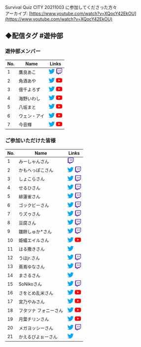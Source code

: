 Survival Quiz CITY 20211003 に参加してくださった方々  
アーカイブ: [https://www.youtube.com/watch?v=XQocY42EkOU](https://www.youtube.com/watch?v=XQocY42EkOU)

## ◆配信タグ #遊仲部

### 遊仲部メンバー

| No. | Name | Links |
| --- | ---- | ---- |
| 1   | 鷹良あこ | [<img src="src/images/twitter.png" width="20">](https://twitter.com/coa_la_taka29) [<img src="src/images/twitch.png" width="20">](https://www.twitch.tv/akotakara0607) |
| 2   | 角酒あや | [<img src="src/images/twitter.png" width="20">](https://twitter.com/kadosaka_aya) [<img src="src/images/youtube.png" width="20">](https://www.youtube.com/c/AyaKadosaka) |
| 3   | 億千よろず | [<img src="src/images/twitter.png" width="20">](https://twitter.com/okuchi_yorozu) [<img src="src/images/youtube.png" width="20">](https://www.youtube.com/channel/UCpEsTR5Nnd0-HgKngIQqbmA) |
| 4   | 海野いわし | [<img src="src/images/twitter.png" width="20">](https://twitter.com/umino_iwashi) [<img src="src/images/youtube.png" width="20">](https://www.youtube.com/channel/UCGt4tmwTA-8r2wM7OhTjOFQ) |
| 5   | 八坂まと | [<img src="src/images/twitter.png" width="20">](https://twitter.com/yasaka_mato) [<img src="src/images/youtube.png" width="20">](https://www.youtube.com/channel/UCvfrFE4G2eH4SuFdDBs0urA) |
| 6   | ウェン・アイ | [<img src="src/images/twitter.png" width="20">](https://twitter.com/when_ai) [<img src="src/images/youtube.png" width="20">](https://www.youtube.com/channel/UCrYrdqxPE7t7xcxG51REejQ) |
| 7   | 今音輝 | [<img src="src/images/twitter.png" width="20">](https://twitter.com/imane_teru) [<img src="src/images/youtube.png" width="20">](https://www.youtube.com/channel/UC3YVBw7jrORz8yOGF_vNUJQ) |


### ご参加いただけた皆様


| No. | Name | Links |
| --- | ---- | ---- |
| 1   | みーしゃんさん | [<img src="src/images/twitch.png" width="20">](https://www.twitch.tv/miiisyansan) |
| 2   | かもへっぽこさん | [<img src="src/images/twitter.png" width="20">](https://twitter.com/kamoheppoko) [<img src="src/images/twitch.png" width="20">](https://www.twitch.tv/kamoheppoko) |
| 3   | しょこらさん | [<img src="src/images/twitter.png" width="20">](https://twitter.com/syokorasandazo) [<img src="src/images/twitch.png" width="20">](https://www.twitch.tv/syokorasan) |
| 4   | せるひさん | [<img src="src/images/twitter.png" width="20">](https://twitter.com/celhiyu) [<img src="src/images/twitch.png" width="20">](https://www.youtube.com/channel/UCveGb3SgKP4J5IiHQMEDWOQ) |
| 5   | 緋蓮雀さん | [<img src="src/images/twitter.png" width="20">](https://twitter.com/hirenjak) [<img src="src/images/twitch.png" width="20">](https://www.twitch.tv/hiren_jak) |
| 6   | ゴックビーさん | [<img src="src/images/twitter.png" width="20">](https://twitter.com/GokbyDayo) [<img src="src/images/twitch.png" width="20">](twitch.tv/gokbydayo) |
| 7   | りズゥさん | [<img src="src/images/twitter.png" width="20">](https://twitter.com/rizz0125) [<img src="src/images/twitch.png" width="20">](https://www.twitch.tv/rizzriz) |
| 8   | 豆腐さん | [<img src="src/images/twitter.png" width="20">](https://twitter.com/tofu_01414) [<img src="src/images/twitch.png" width="20">](https://www.twitch.tv/toufu0141) |
| 9   | 雛餅しゅか*さん | [<img src="src/images/twitter.png" width="20">](https://twitter.com/syukahinamochi) [<img src="src/images/twitch.png" width="20">](https://www.twitch.tv/syukahinamochi) |
| 10  | 姫蟻エイルさん | [<img src="src/images/twitter.png" width="20">](https://twitter.com/himeari_eir) [<img src="src/images/youtube.png" width="20">](https://www.youtube.com/channel/UCHMc0eNqfHmo97o7FLV2E_Q) |
| 11  | はる撒きさん | [<img src="src/images/twitter.png" width="20">](https://twitter.com/harumaki_VGC) |
| 12  | うほjr.さん | [<img src="src/images/twitter.png" width="20">](https://twitter.com/__uho_) [<img src="src/images/twitch.png" width="20">](https://www.twitch.tv/uho000) |
| 13  | 蔦嶌ゆなさん | [<img src="src/images/twitter.png" width="20">](https://twitter.com/Yuna_TsuTaShiMa) [<img src="src/images/twitch.png" width="20">](https://www.twitch.tv/yuna_tsutashima) |
| 14  | まさるさん | [<img src="src/images/twitter.png" width="20">](https://twitter.com/masarusan_999) |
| 15  | SoNikoさん | [<img src="src/images/twitter.png" width="20">](https://twitter.com/Niko_VG) [<img src="src/images/twitch.png" width="20">](https://www.twitch.tv/soniko100) |
| 16  | さをとめ乱米さん | [<img src="src/images/twitter.png" width="20">](https://twitter.com/SawotomeRanmai) [<img src="src/images/youtube.png" width="20">](https://www.youtube.com/c/RanmaiTheater) |
| 17  | 宮乃やみさん | [<img src="src/images/twitter.png" width="20">](https://twitter.com/miyanoyami83) [<img src="src/images/youtube.png" width="20">](https://www.youtube.com/miyanoyami) |
| 18  | フタツナ フォニーさん | [<img src="src/images/twitter.png" width="20">](https://twitter.com/fony_222) [<img src="src/images/youtube.png" width="20">](https://www.youtube.com/c/FutatsunaFony) |
| 19  | 月葉チリンさん | [<img src="src/images/twitter.png" width="20">](https://twitter.com/la_chirin) [<img src="src/images/youtube.png" width="20">](https://www.youtube.com/channel/UCAWVHPHlL8yU_W_KVwvohDg) |
| 20  | メガヨッシーさん | [<img src="src/images/twitter.png" width="20">](https://twitter.com/fullmegayoshi) [<img src="src/images/twitch.png" width="20">](https://www.twitch.tv/fullarmormegayoshi) |
| 21  | かえるぴよぉーさん | [<img src="src/images/twitter.png" width="20">](https://twitter.com/kaeru_sabuxu) |